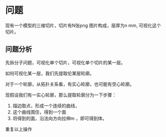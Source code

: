 
# 问题

现有一个模型的三维切片，切片有N张png 图片构成，层厚为n mm, 可视化这个切片。


##  问题分析

先拆分子问题，可视化单个切片，可视化单个切片的某一层。

如何可视化某一层，我们先提取伦某层轮廓。

对于一个轮廓，从拓扑关系看，有实心轮廓，也可能有空心轮廓。

现假设我们有一实心轮廓，那么提取轮廓分为一下步骤：
1. 描边取点，形成一个连续的曲线，
2. 这个曲线围住，得到一个面
3. 将得到的面，沿法向方向拉伸m ，即可得到体。

重复以上操作



